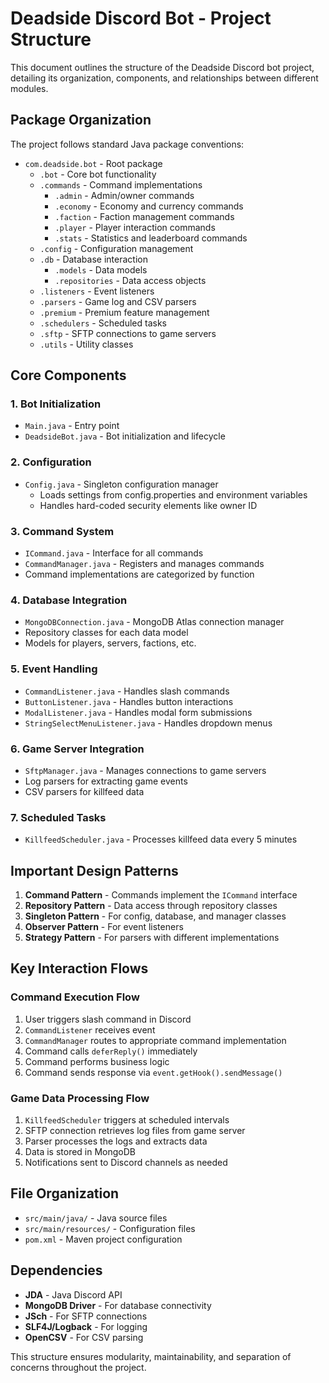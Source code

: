 # Deadside Discord Bot - Project Structure

This document outlines the structure of the Deadside Discord bot project, detailing its organization, components, and relationships between different modules.

## Package Organization

The project follows standard Java package conventions:

- `com.deadside.bot` - Root package
  - `.bot` - Core bot functionality
  - `.commands` - Command implementations
    - `.admin` - Admin/owner commands
    - `.economy` - Economy and currency commands 
    - `.faction` - Faction management commands
    - `.player` - Player interaction commands
    - `.stats` - Statistics and leaderboard commands
  - `.config` - Configuration management
  - `.db` - Database interaction
    - `.models` - Data models
    - `.repositories` - Data access objects
  - `.listeners` - Event listeners
  - `.parsers` - Game log and CSV parsers
  - `.premium` - Premium feature management
  - `.schedulers` - Scheduled tasks
  - `.sftp` - SFTP connections to game servers
  - `.utils` - Utility classes

## Core Components

### 1. Bot Initialization
- `Main.java` - Entry point
- `DeadsideBot.java` - Bot initialization and lifecycle

### 2. Configuration
- `Config.java` - Singleton configuration manager
  - Loads settings from config.properties and environment variables
  - Handles hard-coded security elements like owner ID

### 3. Command System
- `ICommand.java` - Interface for all commands
- `CommandManager.java` - Registers and manages commands
- Command implementations are categorized by function

### 4. Database Integration
- `MongoDBConnection.java` - MongoDB Atlas connection manager
- Repository classes for each data model
- Models for players, servers, factions, etc.

### 5. Event Handling
- `CommandListener.java` - Handles slash commands
- `ButtonListener.java` - Handles button interactions
- `ModalListener.java` - Handles modal form submissions
- `StringSelectMenuListener.java` - Handles dropdown menus

### 6. Game Server Integration
- `SftpManager.java` - Manages connections to game servers
- Log parsers for extracting game events
- CSV parsers for killfeed data

### 7. Scheduled Tasks
- `KillfeedScheduler.java` - Processes killfeed data every 5 minutes

## Important Design Patterns

1. **Command Pattern** - Commands implement the `ICommand` interface
2. **Repository Pattern** - Data access through repository classes
3. **Singleton Pattern** - For config, database, and manager classes
4. **Observer Pattern** - For event listeners
5. **Strategy Pattern** - For parsers with different implementations

## Key Interaction Flows

### Command Execution Flow
1. User triggers slash command in Discord
2. `CommandListener` receives event
3. `CommandManager` routes to appropriate command implementation
4. Command calls `deferReply()` immediately
5. Command performs business logic
6. Command sends response via `event.getHook().sendMessage()`

### Game Data Processing Flow
1. `KillfeedScheduler` triggers at scheduled intervals
2. SFTP connection retrieves log files from game server
3. Parser processes the logs and extracts data
4. Data is stored in MongoDB
5. Notifications sent to Discord channels as needed

## File Organization

- `src/main/java/` - Java source files
- `src/main/resources/` - Configuration files
- `pom.xml` - Maven project configuration

## Dependencies

- **JDA** - Java Discord API
- **MongoDB Driver** - For database connectivity
- **JSch** - For SFTP connections
- **SLF4J/Logback** - For logging
- **OpenCSV** - For CSV parsing

This structure ensures modularity, maintainability, and separation of concerns throughout the project.